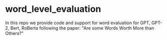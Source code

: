 # word_level_evaluation
In this repo we provide code and support for word evaluation for GPT, GPT-2, Bert, RoBerta following the paper: "Are some Words Worth More than Others?"
